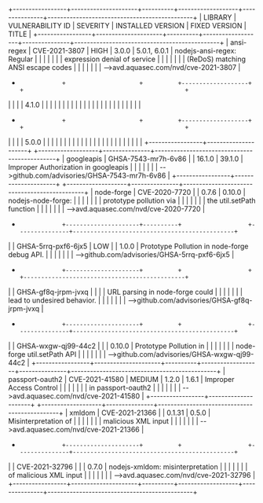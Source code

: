 
+-----------------+---------------------+----------+-------------------+---------------+----------------------------------------------+
|     LIBRARY     |  VULNERABILITY ID   | SEVERITY | INSTALLED VERSION | FIXED VERSION |                    TITLE                     |
+-----------------+---------------------+----------+-------------------+---------------+----------------------------------------------+
| ansi-regex      | CVE-2021-3807       | HIGH     | 3.0.0             | 5.0.1, 6.0.1  | nodejs-ansi-regex: Regular                   |
|                 |                     |          |                   |               | expression denial of service                 |
|                 |                     |          |                   |               | (ReDoS) matching ANSI escape codes           |
|                 |                     |          |                   |               | -->avd.aquasec.com/nvd/cve-2021-3807         |
+                 +                     +          +-------------------+               +                                              +
|                 |                     |          | 4.1.0             |               |                                              |
|                 |                     |          |                   |               |                                              |
|                 |                     |          |                   |               |                                              |
|                 |                     |          |                   |               |                                              |
+                 +                     +          +-------------------+               +                                              +
|                 |                     |          | 5.0.0             |               |                                              |
|                 |                     |          |                   |               |                                              |
|                 |                     |          |                   |               |                                              |
|                 |                     |          |                   |               |                                              |
+-----------------+---------------------+          +-------------------+---------------+----------------------------------------------+
| googleapis      | GHSA-7543-mr7h-6v86 |          | 16.1.0            | 39.1.0        | Improper Authorization in googleapis         |
|                 |                     |          |                   |               | -->github.com/advisories/GHSA-7543-mr7h-6v86 |
+-----------------+---------------------+          +-------------------+---------------+----------------------------------------------+
| node-forge      | CVE-2020-7720       |          | 0.7.6             | 0.10.0        | nodejs-node-forge:                           |
|                 |                     |          |                   |               | prototype pollution via                      |
|                 |                     |          |                   |               | the util.setPath function                    |
|                 |                     |          |                   |               | -->avd.aquasec.com/nvd/cve-2020-7720         |
+                 +---------------------+----------+                   +---------------+----------------------------------------------+
|                 | GHSA-5rrq-pxf6-6jx5 | LOW      |                   | 1.0.0         | Prototype Pollution in node-forge debug API. |
|                 |                     |          |                   |               | -->github.com/advisories/GHSA-5rrq-pxf6-6jx5 |
+                 +---------------------+          +                   +               +----------------------------------------------+
|                 | GHSA-gf8q-jrpm-jvxq |          |                   |               | URL parsing in node-forge could              |
|                 |                     |          |                   |               | lead to undesired behavior.                  |
|                 |                     |          |                   |               | -->github.com/advisories/GHSA-gf8q-jrpm-jvxq |
+                 +---------------------+          +                   +---------------+----------------------------------------------+
|                 | GHSA-wxgw-qj99-44c2 |          |                   | 0.10.0        | Prototype Pollution in                       |
|                 |                     |          |                   |               | node-forge util.setPath API                  |
|                 |                     |          |                   |               | -->github.com/advisories/GHSA-wxgw-qj99-44c2 |
+-----------------+---------------------+----------+-------------------+---------------+----------------------------------------------+
| passport-oauth2 | CVE-2021-41580      | MEDIUM   | 1.2.0             | 1.6.1         | Improper Access Control                      |
|                 |                     |          |                   |               | in passport-oauth2                           |
|                 |                     |          |                   |               | -->avd.aquasec.com/nvd/cve-2021-41580        |
+-----------------+---------------------+          +-------------------+---------------+----------------------------------------------+
| xmldom          | CVE-2021-21366      |          | 0.1.31            | 0.5.0         | Misinterpretation of                         |
|                 |                     |          |                   |               | malicious XML input                          |
|                 |                     |          |                   |               | -->avd.aquasec.com/nvd/cve-2021-21366        |
+                 +---------------------+          +                   +---------------+----------------------------------------------+
|                 | CVE-2021-32796      |          |                   | 0.7.0         | nodejs-xmldom: misinterpretation             |
|                 |                     |          |                   |               | of malicious XML input                       |
|                 |                     |          |                   |               | -->avd.aquasec.com/nvd/cve-2021-32796        |
+-----------------+---------------------+----------+-------------------+---------------+----------------------------------------------+